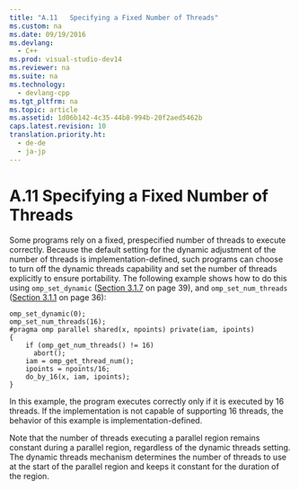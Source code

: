 ```yaml
---
title: "A.11   Specifying a Fixed Number of Threads"
ms.custom: na
ms.date: 09/19/2016
ms.devlang: 
  - C++
ms.prod: visual-studio-dev14
ms.reviewer: na
ms.suite: na
ms.technology: 
  - devlang-cpp
ms.tgt_pltfrm: na
ms.topic: article
ms.assetid: 1d06b142-4c35-44b8-994b-20f2aed5462b
caps.latest.revision: 10
translation.priority.ht: 
  - de-de
  - ja-jp
---
```

# A.11   Specifying a Fixed Number of Threads
Some programs rely on a fixed, prespecified number of threads to execute correctly.  Because the default setting for the dynamic adjustment of the number of threads is implementation-defined, such programs can choose to turn off the dynamic threads capability and set the number of threads explicitly to ensure portability. The following example shows how to do this using `omp_set_dynamic` ([Section 3.1.7](../vs140/3.1.7-omp_set_dynamic-Function.md) on page 39), and `omp_set_num_threads` ([Section 3.1.1](../vs140/3.1.1-omp_set_num_threads-Function.md) on page 36):  
  
```  
omp_set_dynamic(0);  
omp_set_num_threads(16);  
#pragma omp parallel shared(x, npoints) private(iam, ipoints)  
{  
    if (omp_get_num_threads() != 16)   
      abort();  
    iam = omp_get_thread_num();  
    ipoints = npoints/16;  
    do_by_16(x, iam, ipoints);  
}  
```  
  
 In this example, the program executes correctly only if it is executed by 16 threads. If the implementation is not capable of supporting 16 threads, the behavior of this example is implementation-defined.  
  
 Note that the number of threads executing a parallel region remains constant during a parallel region, regardless of the dynamic threads setting. The dynamic threads mechanism determines the number of threads to use at the start of the parallel region and keeps it constant for the duration of the region.